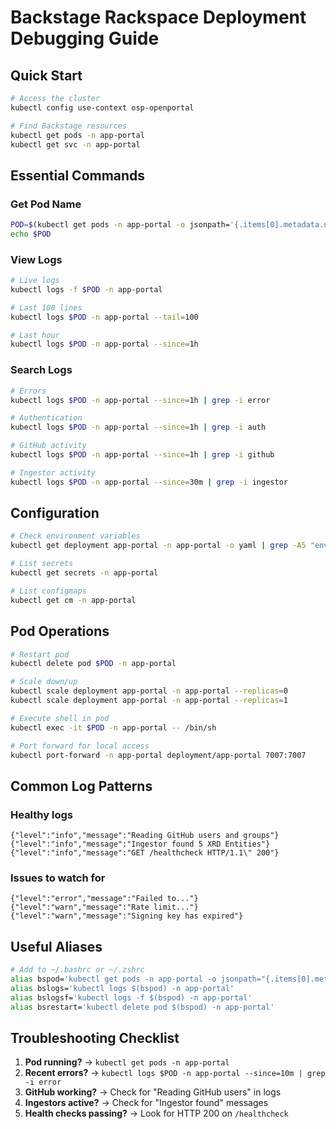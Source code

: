 # Backstage Rackspace Deployment Debugging Guide

## Quick Start

```bash
# Access the cluster
kubectl config use-context osp-openportal

# Find Backstage resources
kubectl get pods -n app-portal
kubectl get svc -n app-portal
```

## Essential Commands

### Get Pod Name
```bash
POD=$(kubectl get pods -n app-portal -o jsonpath='{.items[0].metadata.name}')
echo $POD
```

### View Logs
```bash
# Live logs
kubectl logs -f $POD -n app-portal

# Last 100 lines
kubectl logs $POD -n app-portal --tail=100

# Last hour
kubectl logs $POD -n app-portal --since=1h
```

### Search Logs
```bash
# Errors
kubectl logs $POD -n app-portal --since=1h | grep -i error

# Authentication
kubectl logs $POD -n app-portal --since=1h | grep -i auth

# GitHub activity
kubectl logs $POD -n app-portal --since=1h | grep -i github

# Ingestor activity
kubectl logs $POD -n app-portal --since=30m | grep -i ingestor
```

## Configuration

```bash
# Check environment variables
kubectl get deployment app-portal -n app-portal -o yaml | grep -A5 "env:"

# List secrets
kubectl get secrets -n app-portal

# List configmaps
kubectl get cm -n app-portal
```

## Pod Operations

```bash
# Restart pod
kubectl delete pod $POD -n app-portal

# Scale down/up
kubectl scale deployment app-portal -n app-portal --replicas=0
kubectl scale deployment app-portal -n app-portal --replicas=1

# Execute shell in pod
kubectl exec -it $POD -n app-portal -- /bin/sh

# Port forward for local access
kubectl port-forward -n app-portal deployment/app-portal 7007:7007
```

## Common Log Patterns

### Healthy logs
```
{"level":"info","message":"Reading GitHub users and groups"}
{"level":"info","message":"Ingestor found 5 XRD Entities"}
{"level":"info","message":"GET /healthcheck HTTP/1.1\" 200"}
```

### Issues to watch for
```
{"level":"error","message":"Failed to..."}
{"level":"warn","message":"Rate limit..."}
{"level":"warn","message":"Signing key has expired"}
```

## Useful Aliases

```bash
# Add to ~/.bashrc or ~/.zshrc
alias bspod='kubectl get pods -n app-portal -o jsonpath="{.items[0].metadata.name}"'
alias bslogs='kubectl logs $(bspod) -n app-portal'
alias bslogsf='kubectl logs -f $(bspod) -n app-portal'
alias bsrestart='kubectl delete pod $(bspod) -n app-portal'
```

## Troubleshooting Checklist

1. **Pod running?** → `kubectl get pods -n app-portal`
2. **Recent errors?** → `kubectl logs $POD -n app-portal --since=10m | grep -i error`
3. **GitHub working?** → Check for "Reading GitHub users" in logs
4. **Ingestors active?** → Check for "Ingestor found" messages
5. **Health checks passing?** → Look for HTTP 200 on `/healthcheck`